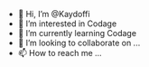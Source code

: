 - 👋 Hi, I’m @Kaydoffi
- 👀 I’m interested in Codage
- 🌱 I’m currently learning Codage
- 💞️ I’m looking to collaborate on ...
- 📫 How to reach me ...

<!---
Kaydoffi/Kaydoffi is a ✨ special ✨ repository because its `README.md` (this file) appears on your GitHub profile.
You can click the Preview link to take a look at your changes.
--->

